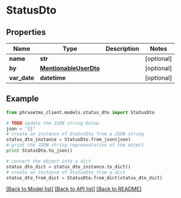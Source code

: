 # StatusDto

## Properties

| Name         | Type                                            | Description | Notes      |
| ------------ | ----------------------------------------------- | ----------- | ---------- |
| **name**     | **str**                                         |             | [optional] |
| **by**       | [**MentionableUserDto**](MentionableUserDto.md) |             | [optional] |
| **var_date** | **datetime**                                    |             | [optional] |

## Example

```python
from phrasetms_client.models.status_dto import StatusDto

# TODO update the JSON string below
json = "{}"
# create an instance of StatusDto from a JSON string
status_dto_instance = StatusDto.from_json(json)
# print the JSON string representation of the object
print StatusDto.to_json()

# convert the object into a dict
status_dto_dict = status_dto_instance.to_dict()
# create an instance of StatusDto from a dict
status_dto_from_dict = StatusDto.from_dict(status_dto_dict)
```

[[Back to Model list]](../README.md#documentation-for-models) [[Back to API list]](../README.md#documentation-for-api-endpoints) [[Back to README]](../README.md)
